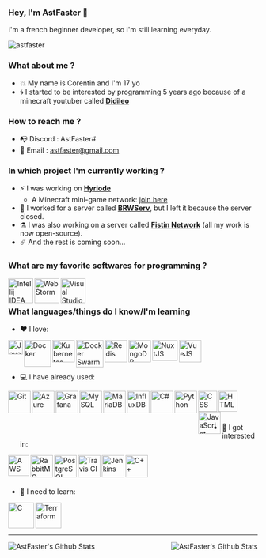 ### Hey, I'm AstFaster 👋

I'm a french beginner developer, so I'm still learning everyday.

<p align="left"> <img src="https://komarev.com/ghpvc/?username=astfaster&label=Profile%20views&color=0e75b6&style=flat" alt="astfaster" /> </p>

### What about me ?

- :boom: My name is Corentin and I'm 17 yo
- :cyclone: I started to be interested by programming 5 years ago because of a minecraft youtuber called [**Didileo**](https://www.youtube.com/channel/UCGRea3qWHKBt32MKB2wCHhw)
  
### How to reach me ?

- :mailbox_with_no_mail: Discord : AstFaster#
- :postbox: Email : astfaster@gmail.com

### In which project I'm currently working ?

- :zap: I was working on [**Hyriode**](https://github.com/Hyriode)
   - A Minecraft mini-game network: [join here](https://discord.hyriode.fr)
- :rocket: I worked for a server called [**BRWServ**](https://brwserv.net), but I left it because the server closed.
- :alembic: I was also working on a server called [**Fistin Network**](https://discord.gg/dBu7NAH944) (all my work is now open-source).
- :comet: And the rest is coming soon...

### What are my favorite softwares for programming ?

<img align="left" alt="Intellij IDEA " width="50px" src="https://resources.jetbrains.com/storage/products/intellij-idea/img/meta/intellij-idea_logo_300x300.png" />
<img align="left" alt="WebStorm " width="50px" src="https://upload.wikimedia.org/wikipedia/commons/thumb/7/71/WebStorm_Icon.png/1024px-WebStorm_Icon.png" />
<img align="left" alt="Visual Studio Code " width="50px" src="https://upload.wikimedia.org/wikipedia/commons/9/9a/Visual_Studio_Code_1.35_icon.svg" />
<br />
<br />

### What languages/things do I know/I'm learning

- :heart: I love:
<img align="left" alt="Java " width="29,6px" src="https://upload.wikimedia.org/wikipedia/fr/2/2e/Java_Logo.svg" />
<img align="left" alt="Docker " width="54,6px" src="https://www.docker.com/wp-content/uploads/2022/03/vertical-logo-monochromatic.png" />
<img align="left" alt="Kubernetes" width="45,6px" src="https://humancoders-formations.s3.amazonaws.com/uploads/course/logo/1401/formation-kubernetes-avance.png" />
<img align="left" alt="Docker Swarm" width="55,6px" src="https://user-images.githubusercontent.com/71207411/201512606-b4380894-bdfb-4165-a526-321855e40c2c.png" />
<img align="left" alt="Redis " width="45,6px" src="https://cdn.icon-icons.com/icons2/2415/PNG/512/redis_original_logo_icon_146368.png" />
<img align="left" alt="MongoDB " width="45,6px" height="45,6px" src="https://img.icons8.com/color/480/mongodb.png" />
<img align="left" alt="NuxtJS " width="51,6px" height="42,6px" src="https://upload.wikimedia.org/wikipedia/commons/thumb/a/ae/Nuxt_logo.svg/2560px-Nuxt_logo.svg.png" />
<img align="left" alt="VueJS " width="45,6px" height="45,6px" src="https://upload.wikimedia.org/wikipedia/commons/thumb/9/95/Vue.js_Logo_2.svg/1184px-Vue.js_Logo_2.svg.png" />
<br />
<br />
<br />

- :computer: I have already used:
<img align="left" alt="Git " width="45,6px" src="https://upload.wikimedia.org/wikipedia/commons/thumb/3/3f/Git_icon.svg/2048px-Git_icon.svg.png" />
<img align="left" alt="Azure " width="45,6px" src="https://upload.wikimedia.org/wikipedia/fr/b/b6/Microsoft-Azure.png" />
<img align="left" alt="Grafana " width="45,6px" src="https://upload.wikimedia.org/wikipedia/commons/thumb/3/3b/Grafana_icon.svg/1969px-Grafana_icon.svg.png" />
<img align="left" alt="MySQL " width="45,6px" src="http://pngimg.com/uploads/mysql/mysql_PNG23.png" />
<img align="left" alt="MariaDB " width="45,6px" src="https://mariadb.com/wp-content/uploads/2019/11/mariadb-logo-vert_blue-transparent.png" />
<img align="left" alt="InfluxDB " width="45,6px" src="https://assets.zabbix.com/img/brands/influxdb.svg" />
<img align="left" alt="C# " width="45,6px" src="https://seeklogo.com/images/C/c-sharp-c-logo-02F17714BA-seeklogo.com.png" />
<img align="left" alt="Python " width="45,6px" src="https://upload.wikimedia.org/wikipedia/commons/thumb/c/c3/Python-logo-notext.svg/110px-Python-logo-notext.svg.png" />
<img align="left" alt="CSS " width="38,6px" height="42,2px" src="https://upload.wikimedia.org/wikipedia/commons/d/d5/CSS3_logo_and_wordmark.svg" />
<img align="left" alt="HTML " width="38,6px" height="42,2px" src="https://upload.wikimedia.org/wikipedia/commons/6/61/HTML5_logo_and_wordmark.svg" />
<img align="left" alt="JavaScript " width="45,6px" src="https://upload.wikimedia.org/wikipedia/commons/9/99/Unofficial_JavaScript_logo_2.svg" />
<br />
<br />
<br />

- :dart: I got interested in:
<img align="left" alt="AWS " width="auto" height="42,2px" src="https://www.sophos.com/sites/default/files/2022-02/aws-logo-white-orange.png" />
<img align="left" alt="RabbitMQ " width="45,6px" src="https://cdn.freebiesupply.com/logos/large/2x/rabbitmq-logo-png-transparent.png" />
<img align="left" alt="PostgreSQL " width="45,6px" src="https://upload.wikimedia.org/wikipedia/commons/thumb/2/29/Postgresql_elephant.svg/1200px-Postgresql_elephant.svg.png" />
<img align="left" alt="Travis CI " width="45,6px" src="https://cdn.freebiesupply.com/logos/large/2x/travis-ci-logo-png-transparent.png" />
<img align="left" alt="Jenkins " width="45,6px" src="https://upload.wikimedia.org/wikipedia/commons/thumb/e/e9/Jenkins_logo.svg/1200px-Jenkins_logo.svg.png" />
<img align="left" alt="C++ " width="45,6px" src="https://upload.wikimedia.org/wikipedia/commons/1/18/ISO_C%2B%2B_Logo.svg" />
<br />
<br />
<br />

- :hammer: I need to learn:
<img align="left" alt="C " width="52,6px" src="https://cms-informatic.com/wp-content/uploads/2020/01/logo-langage-C-300x300.png" />
<img align="left" alt="Terraform " width="52,6px" src="https://user-images.githubusercontent.com/71207411/201512576-df0b8415-53df-4102-9c34-c59a0781e6b5.png" />
<br />
<br />
<br />

---

<img align="left" alt="AstFaster's Github Stats" src="https://github-readme-stats.vercel.app/api/top-langs/?username=astfaster&show_icons=true&hide_border=true&theme=radical" />
<img align="right" alt="AstFaster's Github Stats" src="https://github-readme-stats.vercel.app/api?username=astfaster&show_icons=true&hide_border=true&theme=radical" />
